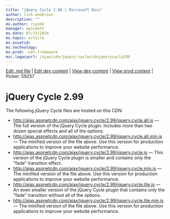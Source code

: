 ```yaml
---
title: "jQuery Cycle 2.99 | Microsoft Docs"
author: rick-anderson
description: ""
ms.author: riande
manager: wpickett
ms.date: 07/23/2014
ms.topic: article
ms.assetid: 
ms.technology: 
ms.prod: .net-framework
msc.legacyurl: /ajax/cdn/jquery-cycle/cdnjquerycycle299
---
```

[Edit .md file](C:\Projects\msc\dev\Msc.Www\Web.ASP\App_Data\github\ajax\cdn\jquery-cycle\cdnjquerycycle299.md) | [Edit dev content](http://www.aspdev.net/umbraco#/content/content/edit/59257) | [View dev content](http://docs.aspdev.net/tutorials/ajax/cdn/jquery-cycle/cdnjquerycycle299.html) | [View prod content](http://www.asp.net/ajax/cdn/jquery-cycle/cdnjquerycycle299) | Picker: 59257

jQuery Cycle 2.99
====================
The following jQuery Cycle files are hosted on this CDN:

- http://ajax.aspnetcdn.com/ajax/jquery.cycle/2.99/jquery.cycle.all.js &mdash; The full version of the jQuery Cycle plugin. Includes more than two dozen special effects and all of the options.
- http://ajax.aspnetcdn.com/ajax/jquery.cycle/2.99/jquery.cycle.all.min.js &mdash; The minified version of the file above. Use this version for production applications to improve your website performance.
- http://ajax.aspnetcdn.com/ajax/jquery.cycle/2.99/jquery.cycle.js &mdash; This version of the jQuery Cycle plugin is smaller and contains only the "fade" transition effect.
- http://ajax.aspnetcdn.com/ajax/jquery.cycle/2.99/jquery.cycle.min.js &mdash; The minified version of the file above. Use this version for production applications to improve your website performance.
- http://ajax.aspnetcdn.com/ajax/jquery.cycle/2.99/jquery.cycle.lite.js &mdash; An even smaller version of the jQuery Cycle plugin that contains only the "fade" transition without all of the options.
- http://ajax.aspnetcdn.com/ajax/jquery.cycle/2.99/jquery.cycle.lite.min.js &mdash; The minified version of the file above. Use this version for production applications to improve your website performance.